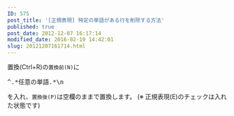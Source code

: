 ```yaml
---
ID: 575
post_title: '[正規表現] 特定の単語がある行を削除する方法'
published: true
post_date: 2012-12-07 16:17:14
modified_date: 2016-02-19 14:42:01
slug: 20121207161714.html
---
```

<!--more-->

置換(Ctrl+R)の<code>置換前(N)</code>に
<pre>^.*任意の単語.*\n</pre>
を入れ、<code>置換後(P)</code>は空欄のままで置換します。
<span class="text-muted">(※ 正規表現(E)のチェックは入れた状態です)</span>
